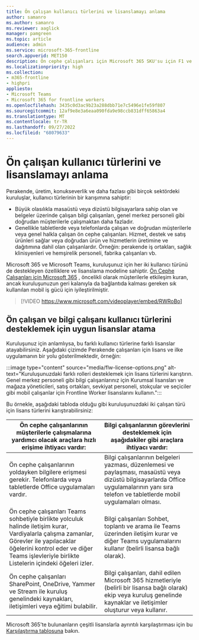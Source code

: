 ```yaml
---
title: Ön çalışan kullanıcı türlerini ve lisanslamayı anlama
author: samanro
ms.author: samanro
ms.reviewer: aaglick
manager: pamgreen
ms.topic: article
audience: admin
ms.service: microsoft-365-frontline
search.appverid: MET150
description: Ön cephe çalışanları için Microsoft 365 SKU'su için F1 ve F3 lisansları ve bunların neler içerdiği hakkında bilgi edinin.
ms.localizationpriority: high
ms.collection:
- m365-frontline
- highpri
appliesto:
- Microsoft Teams
- Microsoft 365 for frontline workers
ms.openlocfilehash: 3435c0d3ac9b23a288dbb71e7c5496e1fe59f807
ms.sourcegitcommit: 12af9e8e3a6eaa090fda9e98ccb831dff65863a4
ms.translationtype: MT
ms.contentlocale: tr-TR
ms.lasthandoff: 09/27/2022
ms.locfileid: "68079633"
---
```

# <a name="understand-frontline-worker-user-types-and-licensing"></a>Ön çalışan kullanıcı türlerini ve lisanslamayı anlama

Perakende, üretim, konukseverlik ve daha fazlası gibi birçok sektördeki kuruluşlar, kullanıcı türlerinin bir karışımına sahiptir:

- Büyük olasılıkla masaüstü veya dizüstü bilgisayarlara sahip olan ve belgeler üzerinde çalışan bilgi çalışanları, genel merkez personeli gibi doğrudan müşterilerle çalışmaktan daha fazladır.
- Genellikle tabletlerde veya telefonlarda çalışan ve doğrudan müşterilerle veya genel halkla çalışan ön cephe çalışanları. Hizmet, destek ve satış ürünleri sağlar veya doğrudan ürün ve hizmetlerin üretimine ve dağıtımına dahil olan çalışanlardır. Örneğin: perakende iş ortakları, sağlık klinisyenleri ve hemşirelik personeli, fabrika çalışanları vb.

Microsoft 365 ve Microsoft Teams, kuruluşunuz için her iki kullanıcı türünü de destekleyen özelliklere ve lisanslama modeline sahiptir. [Ön Cephe Çalışanları için Microsoft 365](https://www.microsoft.com/microsoft-365/enterprise/frontline) , öncelikli olarak müşterilerle etkileşim kuran, ancak kuruluşunuzun geri kalanıyla da bağlantıda kalması gereken sık kullanılan mobil iş gücü için iyileştirilmiştir.

> [!VIDEO https://www.microsoft.com/videoplayer/embed/RWRoBo]

## <a name="assign-appropriate-licenses-to-support-frontline-worker-and-information-worker-user-types"></a>Ön çalışan ve bilgi çalışanı kullanıcı türlerini desteklemek için uygun lisanslar atama

Kuruluşunuz için anlamlıysa, bu farklı kullanıcı türlerine farklı lisanslar atayabilirsiniz. Aşağıdaki çizimde Perakende çalışanları için lisans ve ilke uygulamanın bir yolu gösterilmektedir, örneğin:

:::image type="content" source="media/flw-license-options.png" alt-text="Kuruluşunuzdaki farklı rolleri desteklemek için lisans türlerini karıştırın. Genel merkez personeli gibi bilgi çalışanlarınız için Kurumsal lisansları ve mağaza yöneticileri, satış ortakları, sevkiyat personeli, stokçular ve seçiciler gibi mobil çalışanlar için Frontline Worker lisanslarını kullanın.":::

Bu örnekle, aşağıdaki tabloda olduğu gibi kuruluşunuzdaki iki çalışan türü için lisans türlerini karıştırabilirsiniz:

| Ön cephe çalışanlarının müşterilerle çalışmalarına yardımcı olacak araçlara hızlı erişime ihtiyacı vardır: | Bilgi çalışanlarının görevlerini desteklemek için aşağıdakiler gibi araçlara ihtiyacı vardır: |
| ----- | ----- |
| Ön cephe çalışanlarının yoldayken bilgilere erişmesi gerekir. Telefonlarda veya tabletlerde Office uygulamaları vardır. | Bilgi çalışanlarının belgeleri yazması, düzenlemesi ve paylaşması, masaüstü veya dizüstü bilgisayarlarda Office uygulamalarının yanı sıra telefon ve tabletlerde mobil uygulamaları olması. |
| Ön cephe çalışanları Teams sohbetiyle birlikte yolculuk halinde iletişim kurar, Vardiyalarla çalışma zamanlar, Görevler ile yapılacaklar öğelerini kontrol eder ve diğer Teams işlevleriyle birlikte Listelerin içindeki öğeleri izler.  | Bilgi çalışanları Sohbet, toplantı ve arama ile Teams üzerinden iletişim kurar ve diğer Teams uygulamalarını kullanır (belirli lisansa bağlı olarak). |
| Ön cephe çalışanları SharePoint, OneDrive, Yammer ve Stream ile kuruluş genelindeki kaynakları, iletişimleri veya eğitimi bulabilir. | Bilgi çalışanları, dahil edilen Microsoft 365 hizmetleriyle (belirli bir lisansa bağlı olarak) ekip veya kuruluş genelinde kaynaklar ve iletişimler oluşturur veya kullanır. |

Microsoft 365'te bulunanların çeşitli lisanslarla ayrıntılı karşılaştırması için bu [Karşılaştırma tablosuna](https://go.microsoft.com/fwlink/?linkid=2139145) bakın.

